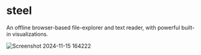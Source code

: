 # steel

An offline browser-based file-explorer and text reader, with powerful built-in visualizations.

![Screenshot 2024-11-15 164222](https://github.com/user-attachments/assets/335d74d1-f155-40dc-8b23-8c6df3150980)

